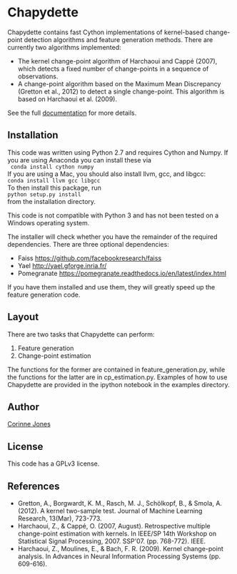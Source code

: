 Chapydette
====================================

Chapydette contains fast Cython implementations of kernel-based change-point detection algorithms and feature generation methods. There are currently two algorithms implemented:

* The kernel change-point algorithm of Harchaoui and Cappé (2007), which detects a fixed number of change-points in a sequence of observations.
* A change-point algorithm based on the Maximum Mean Discrepancy (Gretton et al., 2012) to detect a single change-point. This algorithm is based on Harchaoui et al. (2009).

See the full [documentation](http://www.stat.washington.edu/~cjones6/software/chapydette/) for more details.

Installation
-----------------
This code was written using Python 2.7 and requires Cython and Numpy. If you are using Anaconda you can install these via  
` conda install cython numpy`  
If you are using a Mac, you should also install llvm, gcc, and libgcc:  
`conda install llvm gcc libgcc`  
To then install this package, run   
`python setup.py install`   
from the installation directory. 

This code is not compatible with Python 3 and has not been tested on a Windows operating system.

The installer will check whether you have the remainder of the required dependencies. There are three optional dependencies:

* Faiss https://github.com/facebookresearch/faiss
* Yael http://yael.gforge.inria.fr/
* Pomegranate https://pomegranate.readthedocs.io/en/latest/index.html

If you have them installed and use them, they will greatly speed up the feature generation code.

Layout
-----------------

There are two tasks that Chapydette can perform:

1. Feature generation
2. Change-point estimation

The functions for the former are contained in feature_generation.py, while the functions for the latter are in cp_estimation.py. Examples of how to use Chapydette are provided in the ipython notebook in the examples directory.

Author
-----------------
[Corinne Jones](https://www.stat.washington.edu/people/cjones6/)  

License
-----------------
This code has a GPLv3 license.

References
-----------------

- Gretton, A., Borgwardt, K. M., Rasch, M. J., Schölkopf, B., & Smola, A. (2012). A kernel two-sample test. Journal of Machine Learning Research, 13(Mar), 723-773.  
- Harchaoui, Z., & Cappé, O. (2007, August). Retrospective multiple change-point estimation with kernels. In IEEE/SP 14th Workshop on Statistical Signal Processing, 2007. SSP'07. (pp. 768-772). IEEE.  
- Harchaoui, Z., Moulines, E., & Bach, F. R. (2009). Kernel change-point analysis. In Advances in Neural Information Processing Systems (pp. 609-616).